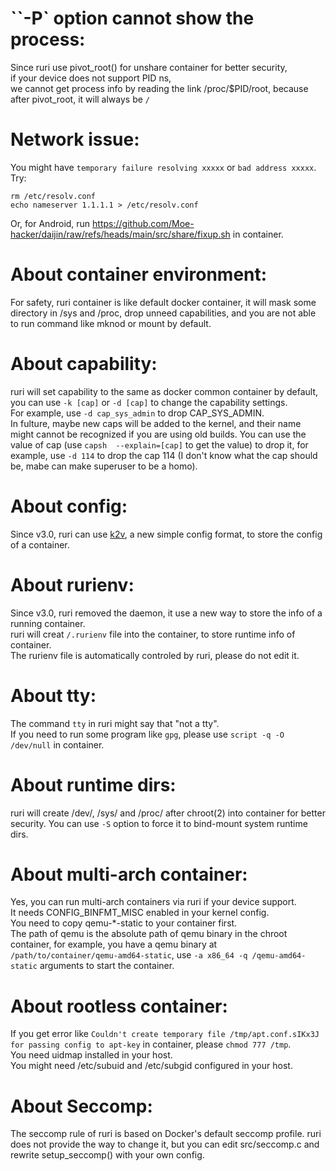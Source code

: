 # ``-P` option cannot show the process:
Since ruri use pivot_root() for unshare container for better security,      
if your device does not support PID ns,      
we cannot get process info by reading the link /proc/$PID/root, because after pivot_root, it will always be `/`            
# Network issue:
You might have `temporary failure resolving xxxxx` or `bad address xxxxx`.      
Try:       
```
rm /etc/resolv.conf
echo nameserver 1.1.1.1 > /etc/resolv.conf
```
Or, for Android, run https://github.com/Moe-hacker/daijin/raw/refs/heads/main/src/share/fixup.sh in container.
# About container environment:      
For safety, ruri container is like default docker container, it will mask some directory in /sys and /proc, drop unneed capabilities, and you are not able to run command like mknod or mount by default.      
# About capability:      
ruri will set capability to the same as docker common container by default, you can use `-k [cap]` or `-d [cap]` to change the capability settings.      
For example, use `-d cap_sys_admin` to drop CAP_SYS_ADMIN.      
In fulture, maybe new caps will be added to the kernel, and their name might cannot be recognized if you are using old builds. You can use the value of cap (use `capsh  --explain=[cap]` to get the value) to drop it, for example, use `-d 114` to drop the cap 114 (I don't know what the cap should be, mabe can make superuser to be a homo).
# About config:
Since v3.0, ruri can use [k2v](https://github.com/Moe-hacker/libk2v), a new simple config format, to store the config of a container.          
# About rurienv:
Since v3.0, ruri removed the daemon, it use a new way to store the info of a running container.         
ruri will creat `/.rurienv` file into the container, to store runtime info of container.          
The rurienv file is automatically controled by ruri, please do not edit it.      
# About tty:      
The command `tty` in ruri might say that "not a tty".      
If you need to run some program like `gpg`, please use `script -q -O /dev/null` in container.      
# About runtime dirs:
ruri will create /dev/, /sys/ and /proc/ after chroot(2) into container for better security. You can use `-S` option to force it to bind-mount system runtime dirs.      
# About multi-arch container:
Yes, you can run multi-arch containers via ruri if your device support.      
It needs CONFIG_BINFMT_MISC enabled in your kernel config.      
You need to copy qemu-*-static to your container first.      
The path of qemu is the absolute path of qemu binary in the chroot container, for example, you have a qemu binary at `/path/to/container/qemu-amd64-static`, use `-a x86_64 -q /qemu-amd64-static` arguments to start the container.
# About rootless container:
If you get error like `Couldn't create temporary file /tmp/apt.conf.sIKx3J for passing config to apt-key` in container, please `chmod 777 /tmp`.      
You need uidmap installed in your host.      
You might need /etc/subuid and /etc/subgid configured in your host.       
# About Seccomp:
The seccomp rule of ruri is based on Docker's default seccomp profile. ruri does not provide the way to change it, but you can edit src/seccomp.c and rewrite setup_seccomp() with your own config.      